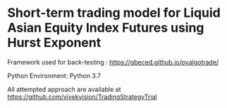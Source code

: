# Short-term trading model for Liquid Asian Equity Index Futures using Hurst Exponent

Framework used for back-testing : https://gbeced.github.io/pyalgotrade/

Python Environment: Python 3.7
 
All attempted approach are available at https://github.com/vivekvision/TradingStrategyTrial 
